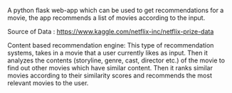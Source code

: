 
A python flask web-app which can be used to get recommendations for a movie, the app recommends a list of movies according to the input.


Source of Data : https://www.kaggle.com/netflix-inc/netflix-prize-data


Content based recommendation engine:
This type of recommendation systems, takes in a movie that a user currently likes as input. Then it analyzes the contents (storyline, genre, cast, director etc.) of the movie to find out other movies which have similar content. Then it ranks similar movies according to their similarity scores and recommends the most relevant movies to the user.
